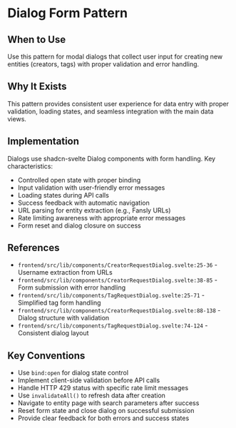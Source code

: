 # Dialog Form Pattern

## When to Use
Use this pattern for modal dialogs that collect user input for creating new entities (creators, tags) with proper validation and error handling.

## Why It Exists
This pattern provides consistent user experience for data entry with proper validation, loading states, and seamless integration with the main data views.

## Implementation
Dialogs use shadcn-svelte Dialog components with form handling. Key characteristics:

- Controlled open state with proper binding
- Input validation with user-friendly error messages
- Loading states during API calls
- Success feedback with automatic navigation
- URL parsing for entity extraction (e.g., Fansly URLs)
- Rate limiting awareness with appropriate error messages
- Form reset and dialog closure on success

## References
- `frontend/src/lib/components/CreatorRequestDialog.svelte:25-36` - Username extraction from URLs
- `frontend/src/lib/components/CreatorRequestDialog.svelte:38-85` - Form submission with error handling
- `frontend/src/lib/components/TagRequestDialog.svelte:25-71` - Simplified tag form handling
- `frontend/src/lib/components/CreatorRequestDialog.svelte:88-138` - Dialog structure with validation
- `frontend/src/lib/components/TagRequestDialog.svelte:74-124` - Consistent dialog layout

## Key Conventions
- Use `bind:open` for dialog state control
- Implement client-side validation before API calls
- Handle HTTP 429 status with specific rate limit messages
- Use `invalidateAll()` to refresh data after creation
- Navigate to entity page with search parameters after success
- Reset form state and close dialog on successful submission
- Provide clear feedback for both errors and success states